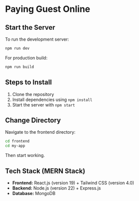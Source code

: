 # Paying Guest Online

## Start the Server

To run the development server:

```sh
npm run dev
```

For production build:

```sh
npm run build
```

## Steps to Install

1. Clone the repository
2. Install dependencies using `npm install`
3. Start the server with `npm start`

## Change Directory

Navigate to the frontend directory:

```sh
cd frontend
cd my-app
```

Then start working.

## Tech Stack (MERN Stack)

- **Frontend:** React.js (version 19) + Tailwind CSS (version 4.0)
- **Backend:** Node.js (version 22) + Express.js
- **Database:** MongoDB
